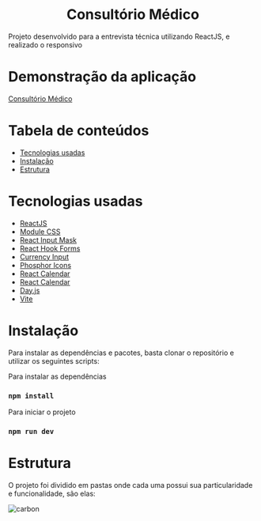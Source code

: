 <div align="center">
    <h1 align="center">Consultório Médico</h1>
</div>
<p>Projeto desenvolvido para a entrevista técnica utilizando ReactJS, e realizado o responsivo <p>
<h1>Demonstração da aplicação</h1>
<a href="https://consultorio-medico.netlify.app/">Consultório Médico </a>
<h1>Tabela de conteúdos</h1>

<ul>
    <li>
        <a href="#tecnologias">Tecnologias usadas</a>
    </li>
    <li>
        <a href="#instalacao">Instalação</a>
    </li>
    <li>
        <a href="#estrutura">Estrutura</a>
    </li>
    
</ul>
<h1 id="tecnologias">Tecnologias usadas</h1>

<ul>
    <li>
        <a href="https://github.com/facebook/react">ReactJS</a>
    </li>
    <li>
        <a href="https://github.com/css-modules/css-modules">Module CSS</a>
    </li>
    <li>
        <a href="https://github.com/sanniassin/react-input-mask">React Input Mask</a>
    </li>
    <li>
        <a href="https://react-hook-form.com/">React Hook Forms</a>
    </li>
    <li>
        <a href="https://www.npmjs.com/package/react-currency-masked-input">Currency Input</a>
    </li>
    <li>
        <a href="https://github.com/phosphor-icons/homepage">Phosphor Icons</a>
    </li>
    <li>
        <a href="https://github.com/wojtekmaj/react-calendar">React Calendar</a>
    </li>
    <li>
        <a href="https://www.radix-ui.com/docs/primitives/overview/getting-started">React Calendar</a>
    </li>
    <li>
        <a href="https://day.js.org/docs/en/parse/string-format">Day.js</a>
    </li>
    <li>
        <a href="https://vitejs.dev/">Vite</a>
    </li>
    
</ul>

<h1 id="instalacao">Instalação</h1>

<p>
    Para instalar as dependências e pacotes, basta clonar o
    repositório e utilizar os seguintes scripts:
</p>

<p>Para instalar as dependências</p>

### `npm install`

<p>Para iniciar o projeto</p>

### `npm run dev`

<h1 id="estrutura">Estrutura</h1>

<p>O projeto foi dividido em pastas onde cada uma possui sua particularidade e funcionalidade, são elas:</p>

![carbon](https://user-images.githubusercontent.com/45538100/217277890-bef8ec71-cfd3-4b45-80a1-73a0b53666c9.png)
